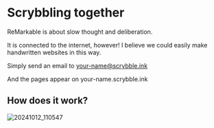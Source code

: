 # Scrybbling together

ReMarkable is about slow thought and deliberation.

It is connected to the internet, however! I believe we could easily make handwritten websites in this way.

Simply send an email to your-name@scrybble.ink

And the pages appear on your-name.scrybble.ink

## How does it work?

![20241012_110547](https://github.com/user-attachments/assets/a8d46005-b67f-4dd6-a356-09f660bfc659)
